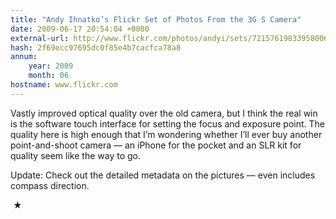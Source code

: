 ```yaml
---
title: "Andy Ihnatko’s Flickr Set of Photos From the 3G S Camera"
date: 2009-06-17 20:54:04 +0000
external-url: http://www.flickr.com/photos/andyi/sets/72157619833958006/
hash: 2f69ecc97695dc0f85e4b7cacfca78a8
annum:
    year: 2009
    month: 06
hostname: www.flickr.com
---
```


Vastly improved optical quality over the old camera, but I think the real win is the software touch interface for setting the focus and exposure point. The quality here is high enough that I’m wondering whether I’ll ever buy another point-and-shoot camera — an iPhone for the pocket and an SLR kit for quality seem like the way to go.


Update: Check out the detailed metadata on the pictures — even includes compass direction.



 ★ 

